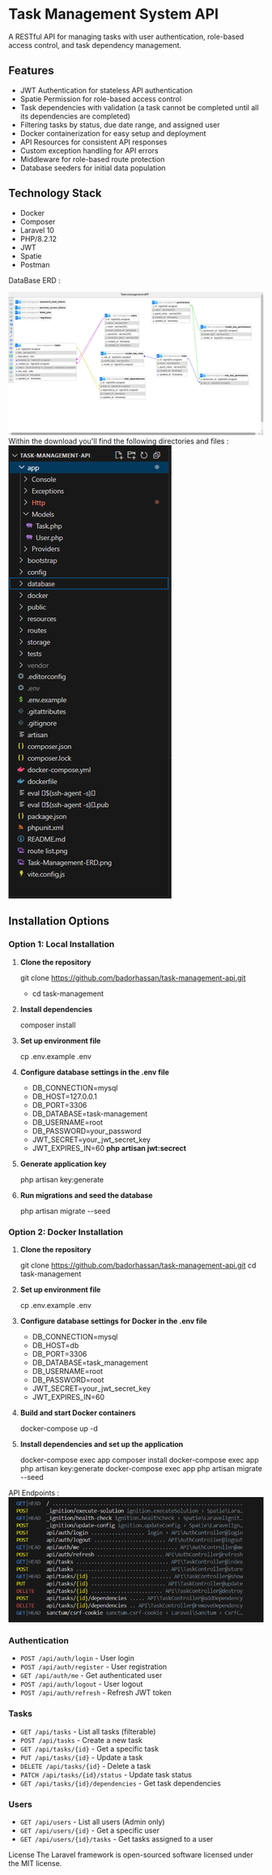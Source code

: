 # Task Management System API

A RESTful API for managing tasks with user authentication, role-based access control, and task dependency management.

## Features
- JWT Authentication for stateless API authentication
- Spatie Permission for role-based access control
- Task dependencies with validation (a task cannot be completed until all its dependencies are completed)
- Filtering tasks by status, due date range, and assigned user
- Docker containerization for easy setup and deployment
- API Resources for consistent API responses
- Custom exception handling for API errors
- Middleware for role-based route protection
- Database seeders for initial data population

## Technology Stack

- Docker
- Composer
- Laravel 10
- PHP/8.2.12
- JWT
- Spatie
- Postman

DataBase ERD :

 <img src="https://github.com/badorhassan/task-management-api/blob/main/Task-Management-ERD.png" />
Within the download you'll find the following directories and files :

 <img src="https://github.com/badorhassan/task-management-api/blob/main/app structure.png" />


## Installation Options

### Option 1: Local Installation

1. **Clone the repository**
 
   git clone https://github.com/badorhassan/task-management-api.git
   - cd task-management
 

2. **Install dependencies**
  
   composer install
  

3. **Set up environment file**
 
   cp .env.example .env
   

4. **Configure database settings in the .env file**
   
   - DB_CONNECTION=mysql
   - DB_HOST=127.0.0.1
   - DB_PORT=3306
   - DB_DATABASE=task-management
   - DB_USERNAME=root
   - DB_PASSWORD=your_password
   - JWT_SECRET=your_jwt_secret_key
   - JWT_EXPIRES_IN=60
 **php artisan jwt:secrect**

5. **Generate application key**
   
   php artisan key:generate
  

6. **Run migrations and seed the database**
   
   php artisan migrate --seed
  

### Option 2: Docker Installation

1. **Clone the repository**
  
   git clone https://github.com/badorhassan/task-management-api.git
   cd task-management
 

2. **Set up environment file**
 
   cp .env.example .env
  

3. **Configure database settings for Docker in the .env file**
  
   - DB_CONNECTION=mysql
   - DB_HOST=db
   - DB_PORT=3306
   - DB_DATABASE=task_management
   - DB_USERNAME=root
   - DB_PASSWORD=root
   - JWT_SECRET=your_jwt_secret_key
   - JWT_EXPIRES_IN=60
 

4. **Build and start Docker containers**

   docker-compose up -d


5. **Install dependencies and set up the application**

   docker-compose exec app composer install
   docker-compose exec app php artisan key:generate
   docker-compose exec app php artisan migrate --seed



API Endpoints :
 <img src="https://github.com/badorhassan/task-management-api/blob/main/route list.png" />

### Authentication
- `POST /api/auth/login` - User login
- `POST /api/auth/register` - User registration
- `GET /api/auth/me` - Get authenticated user
- `POST /api/auth/logout` - User logout
- `POST /api/auth/refresh` - Refresh JWT token

### Tasks
- `GET /api/tasks` - List all tasks (filterable)
- `POST /api/tasks` - Create a new task
- `GET /api/tasks/{id}` - Get a specific task
- `PUT /api/tasks/{id}` - Update a task
- `DELETE /api/tasks/{id}` - Delete a task
- `PATCH /api/tasks/{id}/status` - Update task status
- `GET /api/tasks/{id}/dependencies` - Get task dependencies

### Users
- `GET /api/users` - List all users (Admin only)
- `GET /api/users/{id}` - Get a specific user
- `GET /api/users/{id}/tasks` - Get tasks assigned to a user



License
The Laravel framework is open-sourced software licensed under the MIT license.
